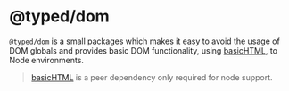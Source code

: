 # @typed/dom

`@typed/dom` is a small packages which makes it easy to avoid the usage of DOM globals and provides 
basic DOM functionality, using [basicHTML](https://github.com/webreflection/basichtml), to Node environments.

> [basicHTML](https://github.com/webreflection/basichtml) is a peer dependency only required for node support.